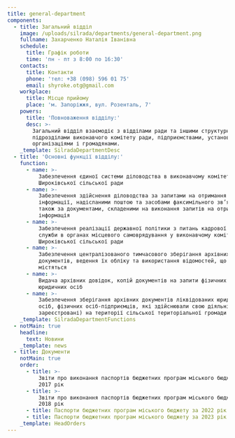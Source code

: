 ```yaml
---
title: general-department
components:
  - title: Загальний відділ
    image: /uploads/silrada/departments/general-department.png
    fullname: Захарченко Наталія Іванівна
    schedule:
      title: Графік роботи
      time: 'пн - пт з 8:00 по 16:30'
    contacts:
      title: Контакти
      phone: 'тел: +38 (098) 596 01 75'
      email: shyroke.otg@gmail.com
    workplace:
      title: Місце прийому
      place: 'м. Запоріжжя, вул. Розенталь, 7'
    powers:
      title: 'Повноваження відділу:'
      desc: >-
        Загальний відділ взаємодіє з відділами ради та іншими структурними
        підрозділами виконавчого комітету ради, підприємствами, установами,
        організаціями і громадянами.
    _template: SilradaDepartmentDesc
  - title: 'Основні функції відділу:'
    function:
      - name: >-
          Забезпечення єдиної системи діловодства в виконавчому комітеті
          Широківської сільської ради
      - name: >-
          Забезпечення здійснення діловодства за запитами на отримання
          інформації, надісланими поштою та засобами факсимільного зв’язку, а
          також за документами, складеними на виконання запитів на отримання
          інформація
      - name: >-
          Забезпечення реалізації державної політики з питань кадрової роботи та
          служби в органах місцевого самоврядування у виконавчому комітеті
          Широківської сільської ради
      - name: >-
          Забезпечення централізованого тимчасового зберігання архівних
          документів, ведення їх обліку та використання відомостей, що в них
          містяться
      - name: >-
          Видача архівних довідок, копій документів на запити фізичних і
          юридичних осіб
      - name: >-
          Забезпечення зберігання архівних документів ліквідованих юридичних
          осіб, фізичних осіб-підприємців, які здійснювали свою діяльність (були
          зареєстровані) на території сільської територіальної громади
    _template: SilradaDepartmentFunctions
  - notMain: true
    headline:
      text: Новини
    _template: news
  - title: Документи
    notMain: true
    order:
      - title: >-
          Звіти про виконання паспортів бюджетних програм міського бюджету за
          2017 рік
      - title: >-
          Звіти про виконання паспортів бюджетних програм міського бюджету за
          2018 рік
      - title: Паспорти бюджетних програм міського бюджету за 2022 рік
      - title: Паспорти бюджетних програм міського бюджету за 2023 рік
    _template: HeadOrders
---
```


